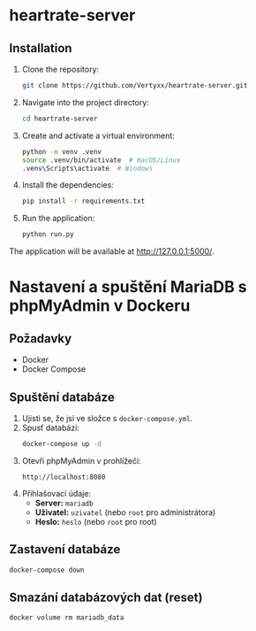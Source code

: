 # heartrate-server

## Installation

1. Clone the repository:
    ```bash
    git clone https://github.com/Vertyxx/heartrate-server.git
    ```

2. Navigate into the project directory:
    ```bash
    cd heartrate-server
    ```

3. Create and activate a virtual environment:
    ```bash
    python -m venv .venv
    source .venv/bin/activate  # macOS/Linux
    .venv\Scripts\activate  # Windows
    ```

4. Install the dependencies:
    ```bash
    pip install -r requirements.txt
    ```

5. Run the application:
    ```bash
    python run.py
    ```

The application will be available at http://127.0.0.1:5000/.

# Nastavení a spuštění MariaDB s phpMyAdmin v Dockeru

## Požadavky
- Docker
- Docker Compose

## Spuštění databáze
1. Ujisti se, že jsi ve složce s `docker-compose.yml`.
2. Spusť databázi:
   ```sh
   docker-compose up -d
   ```
3. Otevři phpMyAdmin v prohlížeči:
   ```
   http://localhost:8080
   ```
4. Přihlašovací údaje:
   - **Server:** `mariadb`
   - **Uživatel:** `uzivatel` (nebo `root` pro administrátora)
   - **Heslo:** `heslo` (nebo `root` pro root)

## Zastavení databáze
```sh
docker-compose down
```

## Smazání databázových dat (reset)
```sh
docker volume rm mariadb_data
```


